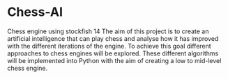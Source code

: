 # Chess-AI
Chess engine using stockfish 14
The aim of this project is to create an artificial intelligence that can play chess and analyse how it has improved with the different iterations of the engine. To achieve this
goal different approaches to chess engines will be explored. These different algorithms will be implemented into Python with the aim of creating a low to mid-level
chess engine.
